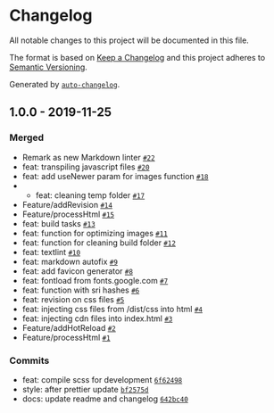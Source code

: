 # Changelog

All notable changes to this project will be documented in this file.

The format is based on [Keep a Changelog](https://keepachangelog.com/en/1.0.0/)
and this project adheres to [Semantic Versioning](https://semver.org/spec/v2.0.0.html).

Generated by [`auto-changelog`](https://github.com/CookPete/auto-changelog).

## 1.0.0 - 2019-11-25

### Merged

- Remark as new Markdown linter [`#22`](https://bitbucket.org/cebreus/gulp-dev-stack/pull-requests/22)
- feat: transpiling javascript files [`#20`](https://bitbucket.org/cebreus/gulp-dev-stack/pull-requests/20)
- feat: add useNewer param for images function [`#18`](https://bitbucket.org/cebreus/gulp-dev-stack/pull-requests/18)
- * feat: cleaning temp folder [`#17`](https://bitbucket.org/cebreus/gulp-dev-stack/pull-requests/17)
- Feature/addRevision [`#14`](https://bitbucket.org/cebreus/gulp-dev-stack/pull-requests/14)
- Feature/processHtml [`#15`](https://bitbucket.org/cebreus/gulp-dev-stack/pull-requests/15)
- feat: build tasks [`#13`](https://bitbucket.org/cebreus/gulp-dev-stack/pull-requests/13)
- feat: function for optimizing images [`#11`](https://bitbucket.org/cebreus/gulp-dev-stack/pull-requests/11)
- feat: function for cleaning build folder [`#12`](https://bitbucket.org/cebreus/gulp-dev-stack/pull-requests/12)
- feat: textlint [`#10`](https://bitbucket.org/cebreus/gulp-dev-stack/pull-requests/10)
- feat: markdown autofix [`#9`](https://bitbucket.org/cebreus/gulp-dev-stack/pull-requests/9)
- feat: add favicon generator [`#8`](https://bitbucket.org/cebreus/gulp-dev-stack/pull-requests/8)
- feat: fontload from fonts.google.com [`#7`](https://bitbucket.org/cebreus/gulp-dev-stack/pull-requests/7)
- feat: function with sri hashes [`#6`](https://bitbucket.org/cebreus/gulp-dev-stack/pull-requests/6)
- feat: revision on css files [`#5`](https://bitbucket.org/cebreus/gulp-dev-stack/pull-requests/5)
- feat: injecting css files from /dist/css into html [`#4`](https://bitbucket.org/cebreus/gulp-dev-stack/pull-requests/4)
- feat: injecting cdn files into index.html [`#3`](https://bitbucket.org/cebreus/gulp-dev-stack/pull-requests/3)
- Feature/addHotReload [`#2`](https://bitbucket.org/cebreus/gulp-dev-stack/pull-requests/2)
- Feature/processHtml [`#1`](https://bitbucket.org/cebreus/gulp-dev-stack/pull-requests/1)

### Commits

- feat: compile scss for development [`6f62498`](https://bitbucket.org/cebreus/gulp-dev-stack/commits/6f6249845451895472e96e68d575747af03542e4)
- style: after prettier update [`bf2575d`](https://bitbucket.org/cebreus/gulp-dev-stack/commits/bf2575dc19a1fadd4b9947b105790bf0e3bfa0ff)
- docs: update readme and changelog [`642bc40`](https://bitbucket.org/cebreus/gulp-dev-stack/commits/642bc409bc8835e3d200ed34ab91128f6eee5e22)
